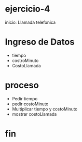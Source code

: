# ejercicio-4
inicio: Llamada telefonica
# Ingreso de Datos

- tiempo
- costroMinuto
- CostoLlamada

# proceso
- Pedir tiempo
- pedir costoMinuto
- Multiplicar tiempo y costoMinuto
- mostrar costoLlamada

# fin